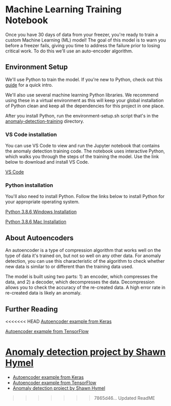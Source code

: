 # Machine Learning Training Notebook

Once you have 30 days of data from your freezer, you're ready to train a custom Machine Learning (ML) model! The goal of this model is to warn you before a freezer fails, giving you time to address the failure prior to losing critical work. To do this we'll use an auto-encoder algorithm.

## Environment Setup

We'll use Python to train the model.  If you're new to Python, check out this [guide](https://docs.microsoft.com/en-us/learn/modules/intro-to-python/) for a quick intro. 

We'll also use several machine learning Python libraries. We recommend using these in a virtual environment as this will keep your global installation of Python clean and keep all the dependencies for this project in one place. 

After you install Python, run the environment-setup.sh script that's in the [anomaly-detection-training](https://github.com/microsoft/ai-freezer-monitor/tree/main/anomaly-detection-training) directory.

### VS Code installation

You can use VS Code to view and run the Jupyter notebook that contains the anomaly detection training code. The notebook uses interactive Python, which walks you through the steps of the training the model. Use the link below to download and install VS Code.

[VS Code](https://code.visualstudio.com/)

### Python installation

You'll also need to install Python. Follow the links below to install Python for your appropriate operating system.

[Python 3.8.6 Windows Installation](hhttps://www.python.org/ftp/python/3.8.6/python-3.8.6-amd64.exe)

[Python 3.8.6 Mac Installation](https://www.python.org/ftp/python/3.8.6/python-3.8.6-macosx10.9.pkg)


## About Autoencoders

An autoencoder is a type of compression algorithm that works well on the type of data it's trained on, but not so well on any other data. For anomaly detection, you can use this characteristic of the algorithm to check whether new data is similar to or different than the training data used. 

The model is built using two parts: 1) an encoder, which compresses the data, and 2) a decoder, which decompresses the data. Decompression allows you to check the accuracy of the re-created data. A high error rate in re-created data is likely an anomaly.

## Further Reading
<<<<<<< HEAD
[Autoencoder example from Keras](https://keras.io/examples/timeseries/timeseries_anomaly_detection/)

[Autoencoder example from TensorFlow](https://www.tensorflow.org/tutorials/generative/autoencoder)

[Anomaly detection project by Shawn Hymel](https://github.com/ShawnHymel/tinyml-example-anomaly-detection)
=======
* [Autoencoder example from Keras](https://keras.io/examples/timeseries/timeseries_anomaly_detection/)
* [Autoencoder example from TensorFlow](https://www.tensorflow.org/tutorials/generative/autoencoder)
* [Anomaly detection project by Shawn Hymel](https://github.com/ShawnHymel/tinyml-example-anomaly-detection)
>>>>>>> 7865d46... Updated ReadME
